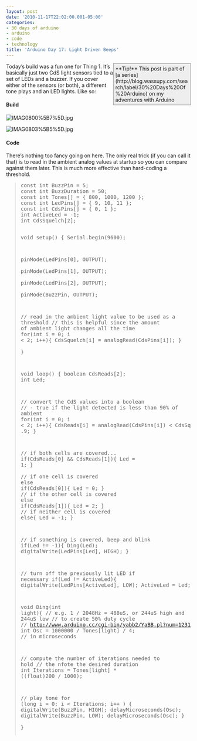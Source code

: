 ```yaml
---
layout: post
date: '2010-11-17T22:02:00.001-05:00'
categories:
- 30 days of arduino
- arduino
- code
- technology
title: 'Arduino Day 17: Light Driven Beeps'
---
```


<div style="border-bottom: #888 1px solid; border-left: #888 1px solid; padding-bottom: 5px; background-color: #eee; margin: 0px auto; padding-left: 5px; width: 200px; padding-right: 5px; float: right; border-top: #888 1px solid; border-right: #888 1px solid; padding-top: 5px;">**Tip!** This post is part of [a series](http://blog.wassupy.com/search/label/30%20Days%20Of%20Arduino) on my adventures with Arduino</div>

Today’s build was a fun one for Thing 1. It’s basically just two CdS light sensors tied to a set of LEDs and a buzzer. If you cover either of the sensors (or both), a different tone plays and an LED lights. Like so:  

  <h4>Build</h4>

![IMAG0800%5B7%5D.jpg](IMAG0800%5B7%5D.jpg)</a>

![IMAG0803%5B5%5D.jpg](IMAG0803%5B5%5D.jpg)</a>  <h4>Code</h4>

There’s nothing too fancy going on here. The only real trick (if you can call it that) is to read in the ambient analog values at startup so you can compare against them later. This is much more effective than hard-coding a threshold.
<blockquote>   <pre class="csharpcode"><span class="kwrd">const</span> <span class="kwrd">int</span> BuzzPin = 5;
<span class="kwrd">const</span> <span class="kwrd">int</span> BuzzDuration = 50; 
<span class="kwrd">const</span> <span class="kwrd">int</span> Tones[] = { 800, 1000, 1200 };
<span class="kwrd">const</span> <span class="kwrd">int</span> LedPins[] = { 9, 10, 11 };
<span class="kwrd">const</span> <span class="kwrd">int</span> CdsPins[] = { 0, 1 };
<span class="kwrd">int</span> ActiveLed = -1;
<span class="kwrd">int</span> CdsSquelch[2];

<span class="kwrd">void</span> setup() {
  Serial.begin(9600);

  pinMode(LedPins[0], OUTPUT);    
  pinMode(LedPins[1], OUTPUT);    
  pinMode(LedPins[2], OUTPUT);    
  pinMode(BuzzPin, OUTPUT);

  <span class="rem">// read in the ambient light value to be used as a threshold</span>
  <span class="rem">// this is helpful since the amount of ambient light changes all the time</span>
  <span class="kwrd">for</span>(<span class="kwrd">int</span> i = 0; i &lt; 2; i++){
    CdsSquelch[i] = analogRead(CdsPins[i]);
  }  
}

<span class="kwrd">void</span> loop() {
  boolean CdsReads[2];
  <span class="kwrd">int</span> Led;
  
  <span class="rem">// convert the CdS values into a boolean</span>
  <span class="rem">// - true if the light detected is less than 90% of ambient</span>
  <span class="kwrd">for</span>(<span class="kwrd">int</span> i = 0; i &lt; 2; i++){
    CdsReads[i] = analogRead(CdsPins[i]) &lt; CdsSquelch[i] * .9;
  }

  <span class="rem">// if both cells are covered...</span>
  <span class="kwrd">if</span>(CdsReads[0] &amp;&amp; CdsReads[1]){
    Led = 1; 
  }  
  <span class="rem">// if one cell is covered</span>
  <span class="kwrd">else</span> <span class="kwrd">if</span>(CdsReads[0]){
    Led = 0; 
  }
  <span class="rem">// if the other cell is covered</span>
  <span class="kwrd">else</span> <span class="kwrd">if</span>(CdsReads[1]){
    Led = 2; 
  }
  <span class="rem">// if neither cell is covered</span>
  <span class="kwrd">else</span>{
    Led = -1; 
  }
  
  <span class="rem">// if something is covered, beep and blink</span>
  <span class="kwrd">if</span>(Led != -1){
    Ding(Led); 
    digitalWrite(LedPins[Led], HIGH);
  }
  
  <span class="rem">// turn off the previously lit LED if necessary</span>
  <span class="kwrd">if</span>(Led != ActiveLed){
    digitalWrite(LedPins[ActiveLed], LOW);
    ActiveLed = Led;
  }
}

<span class="kwrd">void</span> Ding(<span class="kwrd">int</span> light){
  <span class="rem">// e.g. 1 / 2048Hz = 488uS, or 244uS high and 244uS low</span>
  <span class="rem">// to create 50% duty cycle</span>
  <span class="rem">// http://www.arduino.cc/cgi-bin/yabb2/YaBB.pl?num=1231194692</span>
  <span class="kwrd">int</span> Osc = 1000000 / Tones[light] / 4; <span class="rem">// in microseconds</span>
  
  <span class="rem">// compute the number of iterations needed to hold</span>
  <span class="rem">// the nfote the desired duration</span>
  <span class="kwrd">int</span> Iterations = Tones[light] * ((<span class="kwrd">float</span>)200 / 1000);
  
  <span class="rem">// play tone</span>
  <span class="kwrd">for</span> (<span class="kwrd">long</span> i = 0; i &lt; Iterations; i++ )
  {
      digitalWrite(BuzzPin, HIGH);
      delayMicroseconds(Osc);
      digitalWrite(BuzzPin, LOW);
      delayMicroseconds(Osc);
  }  
}</pre></blockquote>
